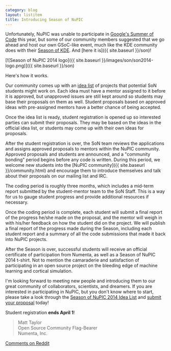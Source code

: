 ```yaml
---
category: blog
layout: listitem
title: Introducing Season of NuPIC
---
```


Unfortunately, NuPIC was unable to participate in [Google's Summer of Code](https://www.google-melange.com/gsoc/homepage/google/gsoc2014) this year, but some of our community members suggested that we go ahead and host our own GSoC-like event, much like the KDE community does with their [Season of KDE](https://season.kde.org/). And [here it is]({{ site.baseurl }}/son)!

[![Season of NuPIC 2014 logo]({{ site.baseurl }}/images/son/son2014-logo.png)]({{ site.baseurl }}/son)

Here's how it works.

Our community comes up with an [idea list](https://github.com/numenta/nupic/wiki/Season-of-NuPIC-2014-Idea-List) of projects that potential SoN students might work on. Each idea must have a mentor assigned to it before it is approved, but unapproved issues are still kept around so students may base their proposals on them as well. Student proposals based on approved ideas with pre-assigned mentors have a better chance of being accepted.

Once the idea list is ready, student registration is opened up so interested parties can submit their proposals. They may be based on the ideas in the official idea list, or students may come up with their own ideas for proposals.

After the student registration is over, the SoN team reviews the applications and assigns approved proposals to mentors within the NuPIC community. Approved proposals and students are announced, and a "community bonding" period begins before any code is written. During this period, we welcome new students into the [NuPIC community]({{ site.baseurl }}/community.html) and encourage them to introduce themselves and talk about their proposals on our mailing list and IRC.

The coding period is roughly three months, which includes a mid-term report submitted by the student-mentor team to the SoN Staff. This is a way for us to gauge student progress and provide additional resources if necessary.

Once the coding period is complete, each student will submit a final report of the progress he/she made on the proposal, and the mentor will weigh in with his/her feedback on how the student did on the project. We will publish a final report of the progress made during the Season, including each student report and a summary of all the code submissions that made it back into NuPIC projects.

After the Season is over, successful students will receive an official certificate of participation from Numenta, as well as a Season of NuPIC 2014 t-shirt. Not to mention the camaraderie and satisfaction of participating in an open source project on the bleeding edge of machine learning and cortical simulation.

I'm looking forward to meeting new people and introducing them to our great community of collaborators, scientists, and dreamers. If you are interested in participating in NuPIC, but you don't know where to start, please take a look through the [Season of NuPIC 2014 Idea List](https://github.com/numenta/nupic/wiki/Season-of-NuPIC-2014-Idea-List) and [submit your proposal](http://numenta.org/son/2014/register.html) today!

Student registration **ends April 1**!

> Matt Taylor <br/>
> Open Source Community Flag-Bearer <br/>
> Numenta, Inc.

[Comments on Reddit](http://www.reddit.com/r/MachineLearning/comments/209gpg/introducing_season_of_nupic/)
